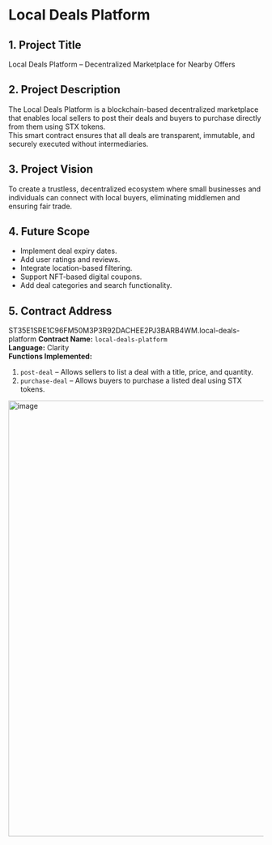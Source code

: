 # Local Deals Platform

## 1. Project Title
Local Deals Platform – Decentralized Marketplace for Nearby Offers

## 2. Project Description
The Local Deals Platform is a blockchain-based decentralized marketplace that enables local sellers to post their deals and buyers to purchase directly from them using STX tokens.  
This smart contract ensures that all deals are transparent, immutable, and securely executed without intermediaries.

## 3. Project Vision
To create a trustless, decentralized ecosystem where small businesses and individuals can connect with local buyers, eliminating middlemen and ensuring fair trade.

## 4. Future Scope
- Implement deal expiry dates.
- Add user ratings and reviews.
- Integrate location-based filtering.
- Support NFT-based digital coupons.
- Add deal categories and search functionality.

## 5. Contract Address
ST35E1SRE1C96FM50M3P3R92DACHEE2PJ3BARB4WM.local-deals-platform
**Contract Name:** `local-deals-platform`  
**Language:** Clarity  
**Functions Implemented:**  
1. `post-deal` – Allows sellers to list a deal with a title, price, and quantity.  
2. `purchase-deal` – Allows buyers to purchase a listed deal using STX tokens.

<img width="1915" height="860" alt="image" src="https://github.com/user-attachments/assets/62b7ca9c-d461-44f1-90d5-1169503e6a11" />
